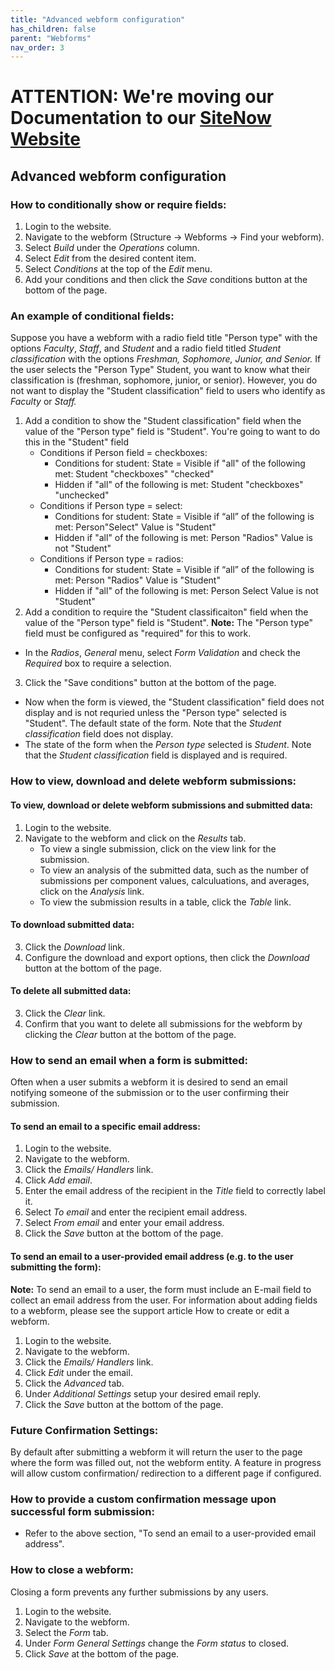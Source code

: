```yaml
---
title: "Advanced webform configuration"
has_children: false
parent: "Webforms"
nav_order: 3
---
```

# ATTENTION: We're moving our Documentation to our [SiteNow Website](http://sitenow.uiowa.edu/documentation/webforms)

## Advanced webform configuration

### How to conditionally show or require fields:

1. Login to the website.
2. Navigate to the webform (Structure -> Webforms -> Find your webform).
3. Select *Build* under the *Operations* column.
4. Select *Edit* from the desired content item.
5. Select *Conditions* at the top of the *Edit* menu.
6. Add your conditions and then click the *Save* conditions button at the bottom of the page.

### An example of conditional fields:

Suppose you have a webform with a radio field title "Person type" with the options *Faculty*, *Staff*, and *Student* and a radio field titled *Student classification* with the options *Freshman, Sophomore, Junior, and Senior.*
If the user selects the "Person Type" Student, you want to know what their classification is (freshman, sophomore, junior, or senior). However, you do not want to display the "Student classification" field to users who identify as *Faculty* or *Staff.*
  1. Add a condition to show the "Student classification" field when the value of the "Person type" field is "Student". You're going to want to do this in the "Student" field  
     - Conditions if Person field =  checkboxes:
       - Conditions for student: State = Visible if "all" of the following met: Student "checkboxes" "checked"
       - Hidden if "all" of the following is met: Student "checkboxes" "unchecked"
     - Conditions if Person type =  select:
       - Conditions for student: State = Visible if “all” of the following is met: Person"Select" Value is "Student"
       - Hidden if "all" of the following is met: Person "Radios" Value is not "Student"
     - Conditions if Person type =  radios:
       - Conditions for student: State =  Visible if “all” of the following is met: Person "Radios" Value is "Student"
       - Hidden if "all" of the following is met: Person Select Value is not "Student"
  2. Add a condition to require the "Student classificaiton" field when the value of the "Person type" field is "Student".
  **Note:** The "Person type" field must be configured as "required" for this to work.
  - In the *Radios*, *General* menu, select *Form Validation* and check the *Required* box to require a selection.
  3. Click the "Save conditions" button at the bottom of the page.
  - Now when the form is viewed, the "Student classification" field does not display and is not requried unless the "Person type" selected is "Student". The default state of the form. Note that the *Student classification* field does not display.
  - The state of the form when the *Person type* selected is *Student*. Note that the *Student classification* field is displayed and is required.
  
### How to view, download and delete webform submissions:

#### To view, download or delete webform submissions and submitted data:
  1. Login to the website.
  2. Navigate to the webform and click on the *Results* tab.
     - To view a single submission, click on the view link for the submission.
     - To view an analysis of the submitted data, such as the number of submissions per component values, calculuations, and averages, click on the *Analysis* link. 
     - To view the submission results in a table, click the *Table* link.
#### To download submitted data:
  3. Click the *Download* link.
  4. Configure the download and export options, then click the *Download* button at the bottom of the page.
#### To delete all submitted data:
  3. Click the *Clear* link.
  4. Confirm that you want to delete all submissions for the webform by clicking the *Clear* button at the bottom of the page.

### How to send an email when a form is submitted:

Often when a user submits a webform it is desired to send an email notifying someone of the submission or to the user confirming their submission.

#### To send an email to a specific email address:
  1. Login to the website.
  2. Navigate to the webform.
  3. Click the *Emails/ Handlers* link.
  4. Click *Add email*.
  5. Enter the email address of the recipient in the *Title* field to correctly label it.
  6. Select *To email* and enter the recipient email address.
  7. Select *From email* and enter your email address.
  8. Click the *Save* button at the bottom of the page.
  
#### To send an email to a user-provided email address (e.g. to the user submitting the form):
**Note:** To send an email to a user, the form must include an E-mail field to collect an email address from the user. For information about adding fields to a webform, please see the support article How to create or edit a webform.

  1. Login to the website.
  2. Navigate to the webform.
  3. Click the *Emails/ Handlers* link.
  4. Click *Edit* under the email.
  5. Click the *Advanced* tab.
  6. Under *Additional Settings* setup your desired email reply.
  7. Click the *Save* button at the bottom of the page.

### Future Confirmation Settings:

By default after submitting a webform it will return the user to the page where the form was filled out, not the webform entity. A feature in progress will allow custom confirmation/ redirection to a different page if configured.

### How to provide a custom confirmation message upon successful form submission:
  - Refer to the above section, "To send an email to a user-provided email address".
  
### How to close a webform:
Closing a form prevents any further submissions by any users.

  1. Login to the website.
  2. Navigate to the webform.
  3. Select the *Form* tab.
  4. Under *Form General Settings* change the *Form status* to closed.
  5. Click *Save* at the bottom of the page.
    
    
